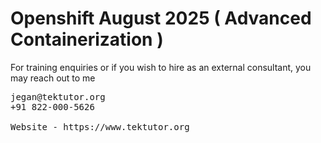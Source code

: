 # Openshift August 2025 ( Advanced Containerization )

For training enquiries or if you wish to hire as an external consultant, you may reach out to me 
<pre>
jegan@tektutor.org
+91 822-000-5626

Website - https://www.tektutor.org
</pre>

